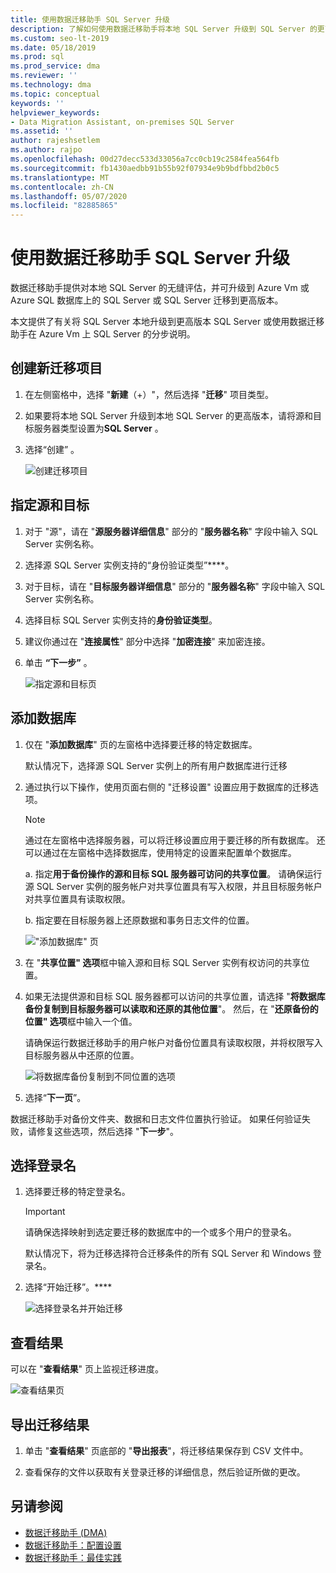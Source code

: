 ```yaml
---
title: 使用数据迁移助手 SQL Server 升级
description: 了解如何使用数据迁移助手将本地 SQL Server 升级到 SQL Server 的更高版本或 Azure Vm 上的 SQL Server
ms.custom: seo-lt-2019
ms.date: 05/18/2019
ms.prod: sql
ms.prod_service: dma
ms.reviewer: ''
ms.technology: dma
ms.topic: conceptual
keywords: ''
helpviewer_keywords:
- Data Migration Assistant, on-premises SQL Server
ms.assetid: ''
author: rajeshsetlem
ms.author: rajpo
ms.openlocfilehash: 00d27decc533d33056a7cc0cb19c2584fea564fb
ms.sourcegitcommit: fb1430aedbb91b55b92f07934e9b9bdfbbd2b0c5
ms.translationtype: MT
ms.contentlocale: zh-CN
ms.lasthandoff: 05/07/2020
ms.locfileid: "82885865"
---
```

# <a name="upgrade-sql-server-using-the-data-migration-assistant"></a>使用数据迁移助手 SQL Server 升级

数据迁移助手提供对本地 SQL Server 的无缝评估，并可升级到 Azure Vm 或 Azure SQL 数据库上的 SQL Server 或 SQL Server 迁移到更高版本。

本文提供了有关将 SQL Server 本地升级到更高版本 SQL Server 或使用数据迁移助手在 Azure Vm 上 SQL Server 的分步说明。

## <a name="create-a-new-migration-project"></a>创建新迁移项目

1. 在左侧窗格中，选择 "**新建**（+）"，然后选择 "**迁移**" 项目类型。

2. 如果要将本地 SQL Server 升级到本地 SQL Server 的更高版本，请将源和目标服务器类型设置为**SQL Server** 。

3. 选择“创建”  。

   ![创建迁移项目](../dma/media/NewCreate.png)

## <a name="specify-the-source-and-target"></a>指定源和目标

1. 对于 "源"，请在 "**源服务器详细信息**" 部分的 "**服务器名称**" 字段中输入 SQL Server 实例名称。 

2. 选择源 SQL Server 实例支持的“身份验证类型”****。

3. 对于目标，请在 "**目标服务器详细信息**" 部分的 "**服务器名称**" 字段中输入 SQL Server 实例名称。 

4. 选择目标 SQL Server 实例支持的**身份验证类型**。

5. 建议你通过在 "**连接属性**" 部分中选择 "**加密连接**" 来加密连接。

6. 单击 **“下一步”** 。

   ![指定源和目标页](../dma/media/SourceTarget.png)

## <a name="add-databases"></a>添加数据库

1. 仅在 "**添加数据库**" 页的左窗格中选择要迁移的特定数据库。

   默认情况下，选择源 SQL Server 实例上的所有用户数据库进行迁移

2. 通过执行以下操作，使用页面右侧的 "迁移设置" 设置应用于数据库的迁移选项。

   > [!NOTE]
   > 通过在左窗格中选择服务器，可以将迁移设置应用于要迁移的所有数据库。 还可以通过在左窗格中选择数据库，使用特定的设置来配置单个数据库。

    a. 指定**用于备份操作的源和目标 SQL 服务器可访问的共享位置**。 请确保运行源 SQL Server 实例的服务帐户对共享位置具有写入权限，并且目标服务帐户对共享位置具有读取权限。

    b. 指定要在目标服务器上还原数据和事务日志文件的位置。

    !["添加数据库" 页](../dma/media/AddDatabases.png)

3. 在 "**共享位置" 选项**框中输入源和目标 SQL Server 实例有权访问的共享位置。

4. 如果无法提供源和目标 SQL 服务器都可以访问的共享位置，请选择 "**将数据库备份复制到目标服务器可以读取和还原的其他位置**"。 然后，在 "**还原备份的位置" 选项**框中输入一个值。 

   请确保运行数据迁移助手的用户帐户对备份位置具有读取权限，并将权限写入目标服务器从中还原的位置。

   ![将数据库备份复制到不同位置的选项](../dma/media/CopyDatabaseDifferentLocation.png)

5. 选择“**下一页**”。

数据迁移助手对备份文件夹、数据和日志文件位置执行验证。 如果任何验证失败，请修复这些选项，然后选择 "**下一步**"。

## <a name="select-logins"></a>选择登录名

1. 选择要迁移的特定登录名。

   > [!IMPORTANT]
   > 请确保选择映射到选定要迁移的数据库中的一个或多个用户的登录名。   

   默认情况下，将为迁移选择符合迁移条件的所有 SQL Server 和 Windows 登录名。

2. 选择“开始迁移”。****

   ![选择登录名并开始迁移](../dma/media/SelectLogins.png)

## <a name="view-results"></a>查看结果

可以在 "**查看结果**" 页上监视迁移进度。

![查看结果页](../dma/media/ViewResults.png)

## <a name="export-migration-results"></a>导出迁移结果

1. 单击 "**查看结果**" 页底部的 "**导出报表**"，将迁移结果保存到 CSV 文件中。

2. 查看保存的文件以获取有关登录迁移的详细信息，然后验证所做的更改。

## <a name="see-also"></a>另请参阅

- [数据迁移助手 (DMA)](../dma/dma-overview.md)
- [数据迁移助手：配置设置](../dma/dma-configurationsettings.md)
- [数据迁移助手：最佳实践](../dma/dma-bestpractices.md)
